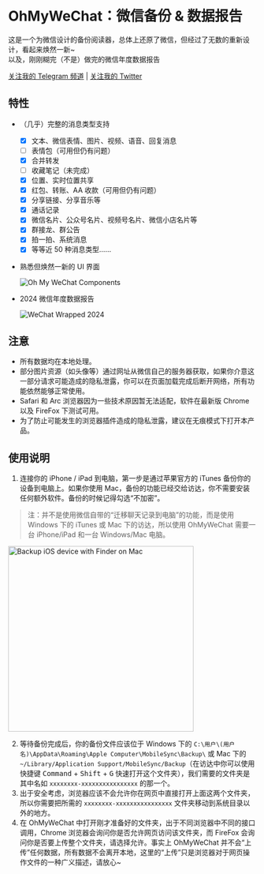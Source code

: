 # OhMyWeChat：微信备份 & 数据报告

这是一个为微信设计的备份阅读器，总体上还原了微信，但经过了无数的重新设计，看起来焕然一新~  
以及，刚刚糊完（不是）做完的微信年度数据报告

[关注我的 Telegram 频道](https://t.me/chclt_hi) | [关注我的 Twitter](https://twitter.com/realChclt)

## 特性
- （几乎）完整的消息类型支持

    - [x] 文本、微信表情、图片、视频、语音、回复消息
    - [ ] 表情包（可用但仍有问题）
    - [x] 合并转发
    - [ ] 收藏笔记（未完成）
    - [x] 位置、实时位置共享
    - [x] 红包、转账、AA 收款（可用但仍有问题）
    - [x] 分享链接、分享音乐等
    - [x] 通话记录
    - [x] 微信名片、公众号名片、视频号名片、微信小店名片等
    - [x] 群接龙、群公告
    - [x] 拍一拍、系统消息
    - [x] 等等近 50 种消息类型……
  
- 熟悉但焕然一新的 UI 界面

  ![Oh My WeChat Components](https://github.com/user-attachments/assets/e46e4db9-5cd3-4a5a-952e-320044b8630e)

- 2024 微信年度数据报告

  ![WeChat Wrapped 2024](https://github.com/user-attachments/assets/76b31eca-c671-43a9-8aa4-cb77e396e41c)


## 注意

- 所有数据均在本地处理。
- 部分图片资源（如头像等）通过网址从微信自己的服务器获取，如果你介意这一部分请求可能造成的隐私泄露，你可以在页面加载完成后断开网络，所有功能依然能够正常使用。
- Safari 和 Arc 浏览器因为一些技术原因暂无法适配，软件在最新版 Chrome 以及 FireFox 下测试可用。
- 为了防止可能发生的浏览器插件造成的隐私泄露，建议在无痕模式下打开本产品。

## 使用说明

1. 连接你的 iPhone / iPad 到电脑，第一步是通过苹果官方的 iTunes 备份你的设备到电脑上。如果你使用 Mac，备份的功能已经交给访达，你不需要安装任何额外软件。备份的时候记得勾选“不加密”。

> 注：并不是使用微信自带的“迁移聊天记录到电脑”的功能，而是使用 Windows 下的 iTunes 或 Mac 下的访达，所以使用 OhMyWeChat 需要一台 iPhone/iPad 和一台 Windows/Mac 电脑。

<img width="376" alt="Backup iOS device with Finder on Mac" src="https://github.com/user-attachments/assets/6ea81d05-3cdc-4752-9f16-c4b1caa87379" />

2. 等待备份完成后，你的备份文件应该位于 Windows 下的 `C:\用户\(用户名)\AppData\Roaming\Apple Computer\MobileSync\Backup\` 或 Mac 下的 `~/Library/Application Support/MobileSync/Backup`（在访达中你可以使用快捷键 <kbd>Command</kbd> + <kbd>Shift</kbd> + <kbd>G</kbd> 快速打开这个文件夹），我们需要的文件夹是其中名如 `xxxxxxxx-xxxxxxxxxxxxxxxx` 的那一个。
3. 出于安全考虑，浏览器应该不会允许你在网页中直接打开上面这两个文件夹，所以你需要把所需的 `xxxxxxxx-xxxxxxxxxxxxxxxx` 文件夹移动到系统目录以外的地方。
4. 在 OhMyWeChat 中打开刚才准备好的文件夹，出于不同浏览器中不同的接口调用，Chrome 浏览器会询问你是否允许网页访问该文件夹，而 FireFox 会询问你是否要上传整个文件夹，请选择允许。事实上 OhMyWeChat 并不会“上传”任何数据，所有数据不会离开本地，这里的“上传”只是浏览器对于网页操作文件的一种广义描述，请放心~
